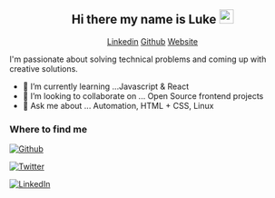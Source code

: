 <h2 align="center">Hi there my name is Luke <img src="https://media.giphy.com/media/hvRJCLFzcasrR4ia7z/giphy.gif" width="25px" />
</h2>   

<p align="center"> 
 <a margin='5px' href="https://www.linkedin.com/in/lukehowsam/">Linkedin</a> 
 <a margin='5px' href="https://github.com/luke-h1/">Github</a> 
 <a margin='5px' href="https://luke-h-portfolio.vercel.app/">Website</a> 
</p> 

I'm passionate about solving technical problems and coming up with creative solutions. 

 



<!--- - 🔭 I’m currently working on ... []() --> 
- 🌱 I’m currently learning ...Javascript & React 
- 👯 I’m looking to collaborate on ... Open Source frontend projects 
- 💬 Ask me about ... Automation, HTML + CSS, Linux 


<h3>Where to find me</h3>
<p>
 <a href="https://github.com/luke-h1" target="_blank"><img alt="Github" src="https://img.shields.io/badge/GitHub-%2312100E.svg?&style=for-the-badge&logo=Github&logoColor=white" /></a> 
 
 <a href="https://twitter.com/LukeH_1999" target="_blank"><img alt="Twitter" src="https://img.shields.io/badge/twitter-%231DA1F2.svg?&style=for-the-badge&logo=twitter&logoColor=white" /></a> 
 
 <a href="https://www.linkedin.com/in/lukehowsam/" target="_blank"><img alt="LinkedIn" src="https://img.shields.io/badge/linkedin-%230077B5.svg?&style=for-the-badge&logo=linkedin&logoColor=white" /></a> 
</p>



